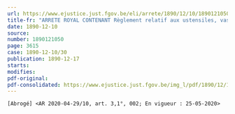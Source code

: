 ```yaml
---
url: https://www.ejustice.just.fgov.be/eli/arrete/1890/12/10/1890121050/justel
title-fr: "ARRETE ROYAL CONTENANT Règlement relatif aux ustensiles, vases, etc., employés dans l'industrie et le commerce des denrées alimentaires. (NOTE : Cet arrêté n'est plus applicable aux objets et matières visées aux annexes de l'AR 12-09-1972)(NOTE : Consultation des versions antérieures à partir du 25-05-2020 et mise à jour au 25-05-2020)"
date: 1890-12-10
source:
number: 1890121050
page: 3615
case: 1890-12-10/30
publication: 1890-12-17
starts:
modifies:
pdf-original:
pdf-consolidated: https://www.ejustice.just.fgov.be/img_l/pdf/1890/12/10/1890121050_F.pdf
---
```


`[Abrogé] <AR 2020-04-29/10, art. 3,1°, 002; En vigueur : 25-05-2020>`
